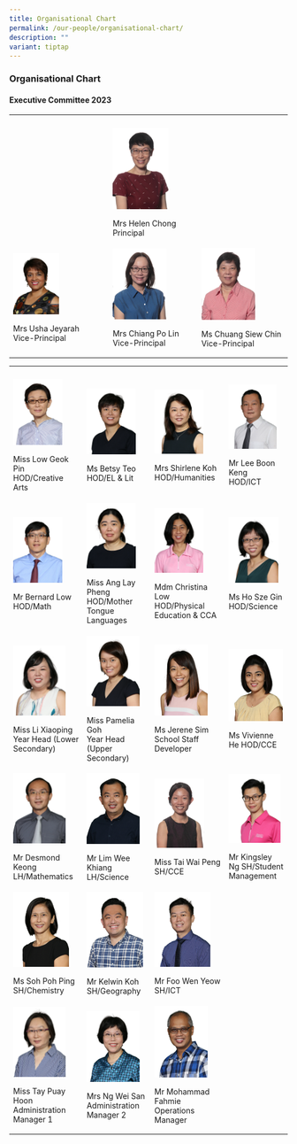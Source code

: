```yaml
---
title: Organisational Chart
permalink: /our-people/organisational-chart/
description: ""
variant: tiptap
---
```

<h3><strong>Organisational Chart</strong></h3><h4><strong>Executive Committee 2023</strong></h4><table><tbody><tr><th rowspan="1" colspan="1"><p></p></th><th rowspan="1" colspan="1"><p></p></th><th rowspan="1" colspan="1"><p></p></th></tr><tr><td rowspan="1" colspan="1"><p></p></td><td rowspan="1" colspan="1"><div class="isomer-image-wrapper"><img style="width: 69%;" height="auto" width="100%" alt="Mrs Helen Chong" src="/images/Our People/Organization Chart/Mrs_Helen_Chong.png"></div><p>Mrs Helen Chong<br>Principal</p></td><td rowspan="1" colspan="1"><p></p></td></tr><tr><td rowspan="1" colspan="1"><div class="isomer-image-wrapper"><img style="width: 50%;" height="auto" width="100%" alt="Ms Usha Jeyarajah" src="/images/Our People/Organization Chart/organisation2.png"></div><p>Mrs Usha Jeyarah<br>Vice-Principal</p></td><td rowspan="1" colspan="1"><div class="isomer-image-wrapper"><img style="width: 67%;" height="auto" width="100%" alt="Mrs Chiang Po Lin" src="/images/Our People/Organization Chart/Mrs_Chiang_Po_Lin.png"></div><p>Mrs Chiang Po Lin<br>Vice-Principal</p></td><td rowspan="1" colspan="1"><div class="isomer-image-wrapper"><img style="width: 65%;" height="auto" width="100%" alt="Ms Chuang Siew Chin" src="/images/Our People/Organization Chart/Ms_Chuang_Siew_Chin.png"></div><p>Ms Chuang Siew Chin<br>Vice-Principal</p></td></tr></tbody></table><table><tbody><tr><th rowspan="1" colspan="1"><p></p></th><th rowspan="1" colspan="1"><p></p></th><th rowspan="1" colspan="1"><p></p></th><th rowspan="1" colspan="1"><p></p></th></tr><tr><td rowspan="1" colspan="1"><div class="isomer-image-wrapper"><img style="width: 75%;" height="auto" width="100%" alt="Miss Low Geok Pin" src="/images/Our People/Organization Chart/organisation9.png"></div><p>Miss Low Geok Pin <br>HOD/Creative Arts</p></td><td rowspan="1" colspan="1"><div class="isomer-image-wrapper"><img style="width: 82%;" height="auto" width="100%" alt="Ms Betsy Teo" src="/images/Our People/Organization Chart/organisation13.png"></div><p>Ms Betsy Teo<br>HOD/EL &amp; Lit</p></td><td rowspan="1" colspan="1"><div class="isomer-image-wrapper"><img style="width: 73%;" height="auto" width="100%" alt="Mrs Shirlene Koh" src="/images/Our People/Organization Chart/organisation8.png"></div><p>Mrs Shirlene Koh<br>HOD/Humanities</p></td><td rowspan="1" colspan="1"><div class="isomer-image-wrapper"><img style="width: 87%;" height="auto" width="100%" alt="Mr Lee Boon Keng" src="/images/Our People/Organization Chart/organisation12.png"></div><p>Mr Lee Boon Keng<br>HOD/ICT</p></td></tr><tr><td rowspan="1" colspan="1"><div class="isomer-image-wrapper"><img style="width: 75%;" height="auto" width="100%" alt="Mr Bernard Low" src="/images/Our People/Organization Chart/organisation5.png"></div><p>Mr Bernard Low<br>HOD/Math</p></td><td rowspan="1" colspan="1"><div class="isomer-image-wrapper"><img style="width: 82%;" height="auto" width="100%" alt="Miss Ang Lay" src="/images/Our People/Organization Chart/organisation7.png"></div><p>Miss Ang Lay Pheng<br>HOD/Mother Tongue Languages</p></td><td rowspan="1" colspan="1"><div class="isomer-image-wrapper"><img style="width: 73%;" height="auto" width="100%" alt="Mdm Christina Low" src="/images/Our People/Organization Chart/organisation10.png"></div><p>Mdm Christina Low<br>HOD/Physical Education &amp; CCA</p></td><td rowspan="1" colspan="1"><div class="isomer-image-wrapper"><img style="width: 90%;" height="auto" width="100%" alt="Ms Ho Sze Gin" src="/images/Our People/Organization Chart/organisation6.png"></div><p>Ms Ho Sze Gin<br>HOD/Science</p></td></tr><tr><td rowspan="1" colspan="1"><div class="isomer-image-wrapper"><img style="width: 80%;" height="auto" width="100%" alt="Miss Li Xiaoping" src="/images/Our People/Organization Chart/organisation15.png"></div><p>Miss Li Xiaoping<br>Year Head (Lower Secondary)</p></td><td rowspan="1" colspan="1"><div class="isomer-image-wrapper"><img style="width: 88%;" height="auto" width="100%" alt="Miss Pamelia Goh" src="/images/Our People/Organization Chart/organisation16.png"></div><p>Miss Pamelia Goh<br>Year Head (Upper Secondary)</p></td><td rowspan="1" colspan="1"><div class="isomer-image-wrapper"><img style="width: 80%;" height="auto" width="100%" alt="Ms Jerene Sim" src="/images/Our People/Organization Chart/organisation14.png"></div><p>Ms Jerene Sim<br>School Staff Developer</p></td><td rowspan="1" colspan="1"><div class="isomer-image-wrapper"><img style="width: 98%;" height="auto" width="100%" alt="Ms Vivienne He" src="/images/Our People/Organization Chart/MsVivienneHe.png"></div><p>Ms Vivienne He HOD/CCE</p></td></tr><tr><td rowspan="1" colspan="1"><div class="isomer-image-wrapper"><img style="width: 80%;" height="auto" width="100%" alt="Mr Desmond Keong" src="/images/Our People/Organization Chart/organisation17.png"></div><p>Mr Desmond Keong<br>LH/Mathematics</p></td><td rowspan="1" colspan="1"><div class="isomer-image-wrapper"><img style="width: 88%;" height="auto" width="100%" alt="Mr Lim Wee Khiang" src="/images/Our People/Organization Chart/organisation18.png"></div><p>Mr Lim Wee Khiang<br>LH/Science</p></td><td rowspan="1" colspan="1"><div class="isomer-image-wrapper"><img style="width: 75%;" height="auto" width="100%" alt="Miss Tai Wai Peng" src="/images/Our People/Organization Chart/Ms_Tai_Wai_Peng.png"></div><p>Miss Tai Wai Peng SH/CCE</p></td><td rowspan="1" colspan="1"><div class="isomer-image-wrapper"><img style="width: 94%;" height="auto" width="100%" alt="Mr Kingsley Ng Yao Hong" src="/images/Our People/Organization Chart/Mr_Kingsley_Ng_Yao_Hong.png"></div><p>Mr Kingsley Ng SH/Student Management</p></td></tr><tr><td rowspan="1" colspan="1"><div class="isomer-image-wrapper"><img style="width: 85%;" height="auto" width="100%" alt="Ms Soh Poh Ping" src="/images/Our People/Organization Chart/organisation24.png"></div><p>Ms Soh Poh Ping SH/Chemistry</p></td><td rowspan="1" colspan="1"><div class="isomer-image-wrapper"><img style="width: 94%;" height="auto" width="100%" alt="Mr Kelwin Koh" src="/images/Our People/Organization Chart/organisation20.png"></div><p>Mr Kelwin Koh<br>SH/Geography</p></td><td rowspan="1" colspan="1"><div class="isomer-image-wrapper"><img style="width: 84%;" height="auto" width="100%" alt="Mr Foo Wen Yeow" src="/images/Our People/Organization Chart/organisation23.png"></div><p>Mr Foo Wen Yeow SH/ICT</p></td><td rowspan="1" colspan="1"><p></p></td></tr><tr><td rowspan="1" colspan="1"><div class="isomer-image-wrapper"><img style="width: 80%;" height="auto" width="100%" alt="Miss Tay Puay Hoon" src="/images/Our People/Organization Chart/organisation25.png"></div><p>Miss Tay Puay Hoon<br>Administration Manager 1</p></td><td rowspan="1" colspan="1"><div class="isomer-image-wrapper"><img style="width: 88%;" height="auto" width="100%" alt="Mrs Ng Wei San" src="/images/Our People/Organization Chart/organisation26.png"></div><p>Mrs Ng Wei San<br>Administration Manager 2</p></td><td rowspan="1" colspan="1"><div class="isomer-image-wrapper"><img style="width: 80%;" height="auto" width="100%" alt="Mr Mohammad Fahmie" src="/images/Our People/Organization Chart/organisation27.png"></div><p>Mr Mohammad Fahmie<br>Operations Manager</p></td><td rowspan="1" colspan="1"><p></p></td></tr></tbody></table><p></p>